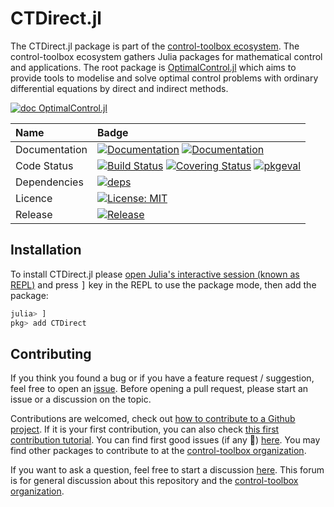 # CTDirect.jl

[ci-img]: https://github.com/control-toolbox/CTDirect.jl/actions/workflows/CI.yml/badge.svg?branch=main
[ci-url]: https://github.com/control-toolbox/CTDirect.jl/actions/workflows/CI.yml?query=branch%3Amain

[co-img]: https://codecov.io/gh/control-toolbox/CTDirect.jl/branch/main/graph/badge.svg?token=6J4SJL2SFG
[co-url]: https://codecov.io/gh/control-toolbox/CTDirect.jl

[doc-dev-img]: https://img.shields.io/badge/docs-dev-8A2BE2.svg
[doc-dev-url]: https://control-toolbox.org/CTDirect.jl/dev/

[doc-stable-img]: https://img.shields.io/badge/docs-stable-blue.svg
[doc-stable-url]: https://control-toolbox.org/CTDirect.jl/stable/

[release-img]: https://juliahub.com/docs/General/CTDirect/stable/version.svg
[release-url]: https://github.com/control-toolbox/CTDirect.jl/releases

[pkg-eval-img]: https://juliahub.com/docs/General/CTDirect/stable/pkgeval.svg
[pkg-eval-url]: https://juliahub.com/ui/Packages/General/CTDirect

[deps-img]: https://juliahub.com/docs/General/CTDirect/stable/deps.svg
[deps-url]: https://juliahub.com/ui/Packages/General/CTDirect?t=2

[licence-img]: https://img.shields.io/badge/License-MIT-yellow.svg
[licence-url]: https://github.com/control-toolbox/CTDirect.jl/blob/master/LICENSE

The CTDirect.jl package is part of the [control-toolbox ecosystem](https://github.com/control-toolbox).
The control-toolbox ecosystem gathers Julia packages for mathematical control and applications. The root package is [OptimalControl.jl](https://github.com/control-toolbox/OptimalControl.jl) which aims to provide tools to modelise and solve optimal control problems with ordinary differential equations by direct and indirect methods.

[![doc OptimalControl.jl](https://img.shields.io/badge/Documentation-OptimalControl.jl-blue)](http://control-toolbox.org/OptimalControl.jl)

| **Name**          | **Badge**         |
:-------------------|:------------------|
| Documentation     | [![Documentation][doc-stable-img]][doc-stable-url] [![Documentation][doc-dev-img]][doc-dev-url]                   | 
| Code Status       | [![Build Status][ci-img]][ci-url] [![Covering Status][co-img]][co-url] [![pkgeval][pkg-eval-img]][pkg-eval-url]   |
| Dependencies      | [![deps][deps-img]][deps-url] |
| Licence           | [![License: MIT][licence-img]][licence-url]   |
| Release           | [![Release][release-img]][release-url]        |

## Installation

To install CTDirect.jl please 
<a href="https://docs.julialang.org/en/v1/manual/getting-started/">open Julia's interactive session (known as REPL)</a> 
and press <kbd>]</kbd> key in the REPL to use the package mode, then add the package:

```julia
julia> ]
pkg> add CTDirect
```

## Contributing

[issue-url]: https://github.com/control-toolbox/CTDirect.jl/issues
[first-good-issue-url]: https://github.com/control-toolbox/CTDirect.jl/contribute

If you think you found a bug or if you have a feature request / suggestion, feel free to open an [issue][issue-url].
Before opening a pull request, please start an issue or a discussion on the topic. 

Contributions are welcomed, check out [how to contribute to a Github project](https://docs.github.com/en/get-started/exploring-projects-on-github/contributing-to-a-project). 
If it is your first contribution, you can also check [this first contribution tutorial](https://github.com/firstcontributions/first-contributions).
You can find first good issues (if any 🙂) [here][first-good-issue-url]. You may find other packages to contribute to at the [control-toolbox organization](https://github.com/control-toolbox).

If you want to ask a question, feel free to start a discussion [here](https://github.com/orgs/control-toolbox/discussions). This forum is for general discussion about this repository and the [control-toolbox organization](https://github.com/control-toolbox).
